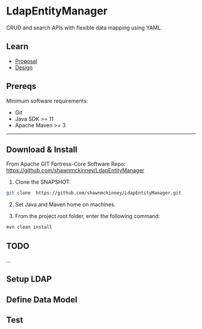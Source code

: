 # LdapEntityManager

CRUD and search APIs with flexible data mapping using YAML.

## Learn

- [Proposal](./PROPOSAL.md)
- [Design](./DESIGN.md)

## Prereqs

Minimum software requirements:
 * Git
 * Java SDK >= 11
 * Apache Maven >= 3
___________________________________________________________________________________
## Download & Install

From Apache GIT Fortress-Core Software Repo:
 https://github.com/shawnmckinney/LdapEntityManager

1. Clone the SNAPSHOT:
```bash
git clone  https://github.com/shawnmckinney/LdapEntityManager.git
```

2. Set Java and Maven home on machines.

3. From the project root folder, enter the following command:

```bash
mvn clean install
```

## TODO
...

## Setup LDAP

## Define Data Model

## Test
